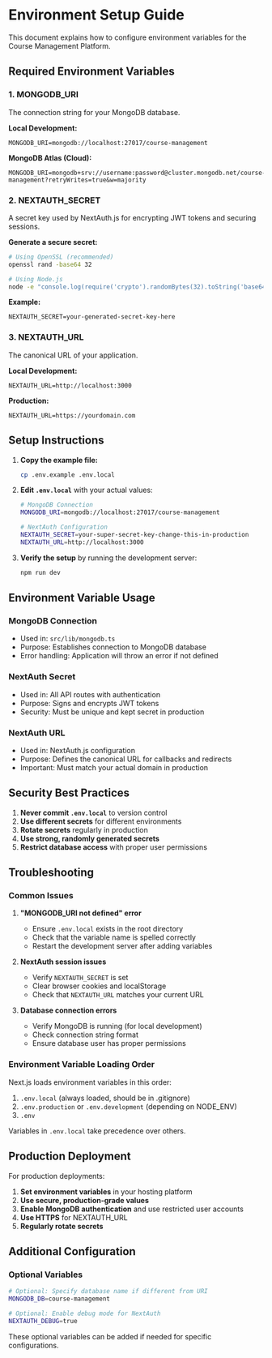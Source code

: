 # Environment Setup Guide

This document explains how to configure environment variables for the Course Management Platform.

## Required Environment Variables

### 1. MONGODB_URI

The connection string for your MongoDB database.

**Local Development:**

```
MONGODB_URI=mongodb://localhost:27017/course-management
```

**MongoDB Atlas (Cloud):**

```
MONGODB_URI=mongodb+srv://username:password@cluster.mongodb.net/course-management?retryWrites=true&w=majority
```

### 2. NEXTAUTH_SECRET

A secret key used by NextAuth.js for encrypting JWT tokens and securing sessions.

**Generate a secure secret:**

```bash
# Using OpenSSL (recommended)
openssl rand -base64 32

# Using Node.js
node -e "console.log(require('crypto').randomBytes(32).toString('base64'))"
```

**Example:**

```
NEXTAUTH_SECRET=your-generated-secret-key-here
```

### 3. NEXTAUTH_URL

The canonical URL of your application.

**Local Development:**

```
NEXTAUTH_URL=http://localhost:3000
```

**Production:**

```
NEXTAUTH_URL=https://yourdomain.com
```

## Setup Instructions

1. **Copy the example file:**

   ```bash
   cp .env.example .env.local
   ```

2. **Edit `.env.local`** with your actual values:

   ```bash
   # MongoDB Connection
   MONGODB_URI=mongodb://localhost:27017/course-management

   # NextAuth Configuration
   NEXTAUTH_SECRET=your-super-secret-key-change-this-in-production
   NEXTAUTH_URL=http://localhost:3000
   ```

3. **Verify the setup** by running the development server:
   ```bash
   npm run dev
   ```

## Environment Variable Usage

### MongoDB Connection

- Used in: `src/lib/mongodb.ts`
- Purpose: Establishes connection to MongoDB database
- Error handling: Application will throw an error if not defined

### NextAuth Secret

- Used in: All API routes with authentication
- Purpose: Signs and encrypts JWT tokens
- Security: Must be unique and kept secret in production

### NextAuth URL

- Used in: NextAuth.js configuration
- Purpose: Defines the canonical URL for callbacks and redirects
- Important: Must match your actual domain in production

## Security Best Practices

1. **Never commit `.env.local`** to version control
2. **Use different secrets** for different environments
3. **Rotate secrets** regularly in production
4. **Use strong, randomly generated secrets**
5. **Restrict database access** with proper user permissions

## Troubleshooting

### Common Issues

1. **"MONGODB_URI not defined" error**

   - Ensure `.env.local` exists in the root directory
   - Check that the variable name is spelled correctly
   - Restart the development server after adding variables

2. **NextAuth session issues**

   - Verify `NEXTAUTH_SECRET` is set
   - Clear browser cookies and localStorage
   - Check that `NEXTAUTH_URL` matches your current URL

3. **Database connection errors**
   - Verify MongoDB is running (for local development)
   - Check connection string format
   - Ensure database user has proper permissions

### Environment Variable Loading Order

Next.js loads environment variables in this order:

1. `.env.local` (always loaded, should be in .gitignore)
2. `.env.production` or `.env.development` (depending on NODE_ENV)
3. `.env`

Variables in `.env.local` take precedence over others.

## Production Deployment

For production deployments:

1. **Set environment variables** in your hosting platform
2. **Use secure, production-grade values**
3. **Enable MongoDB authentication** and use restricted user accounts
4. **Use HTTPS** for NEXTAUTH_URL
5. **Regularly rotate secrets**

## Additional Configuration

### Optional Variables

```bash
# Optional: Specify database name if different from URI
MONGODB_DB=course-management

# Optional: Enable debug mode for NextAuth
NEXTAUTH_DEBUG=true
```

These optional variables can be added if needed for specific configurations.
